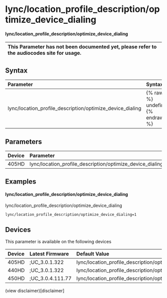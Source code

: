 ﻿---
description: lync/location_profile_description/optimize_device_dialing
search:
    keywords: ['lync','location_profile_description','optimize_device_dialing']
---

# lync/location_profile_description/optimize_device_dialing

#### lync/location_profile_description/optimize_device_dialing


| This Parameter has not been documented yet, please refer to the audiocodes site for usage.  |
| :--- |

## Syntax
| Parameter | Syntax |
| :--- | :--- |
|lync/location_profile_description/optimize_device_dialing | {% raw %} undefined {% endraw %} |

## Parameters
|Device|Parameter|value|Description|
|:---|:---|:---|:---|
| 405HD | lync/location_profile_description/optimize_device_dialing |  |  |

## Examples
#### lync/location_profile_description/optimize_device_dialing

lync/location_profile_description/optimize_device_dialing

```
lync/location_profile_description/optimize_device_dialing=1
```

## Devices
This parameter is available on the following devices

| Device | Latest Firmware | Default Value |
|:---|:---|:---|
| 405HD | ;UC_3.0.1.322 | lync/location_profile_description/optimize_device_dialing=1 
| 440HD | ;UC_3.0.1.322 | lync/location_profile_description/optimize_device_dialing=1 
| 450HD | ;UC_3.0.4.111.77 | lync/location_profile_description/optimize_device_dialing=1 

(view disclaimer)[disclaimer]
